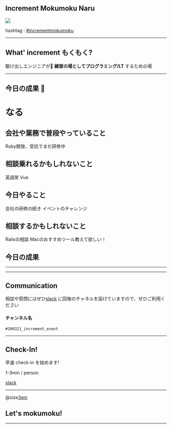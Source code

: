 ## Increment Mokumoku Naru

![](https://avatars1.githubusercontent.com/u/45118406?s=100&u=7a8a177afc05cd1abd42bbe0b4bc53fdf4d56afa&v=4)

hashtag : [#incrementmokumoku](https://twitter.com/hashtag/incrementmokumoku)

---

## What' increment もくもく?

駆け出しエンジニアが
**練習の場としてプログラミング/LT** するための場


---

## 今日の成果 👏

# なる

## 会社や業務で普段やっていること
Ruby開発、受託でまだ研修中

## 相談乗れるかもしれないこと
英語笑
Vue

## 今日やること
会社の研修の続き
イベントのチャレンジ

## 相談するかもしれないこと
Railsの相談
Macのおすすめツール教えて欲しい！

## 今日の成果
---


---

## Communication

相談や質問にはぜひ[slack](https://increment-yourself.slack.com/) に回毎のチャネルを設けていますので、ぜひご利用ください

#### チャンネル名
`#200321_increment_event`

---

## Check-In!

早速 check-in を始めます!

1-3min / person

[slack](https://increment-yourself.slack.com/)

---

@size[3em](💪)

## Let's mokumoku!

---


